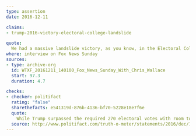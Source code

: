 ```yaml
---
type: assertion
date: 2016-12-11

claims:
- trump-2016-victory-electoral-college-landslide

quote:
  We had a massive landslide victory, as you know, in the Electoral College.
where: interview on Fox News Sunday
sources:
- type: archive-org
  id: WTXF_20161211_140100_Fox_News_Sunday_With_Chris_Wallace
  start: 97.3
  duration: 4.7

checks:
- checker: politifact
  rating: "false"
  sharethefacts: e541319d-876b-4136-bf70-5228e18e7f6e
  quote:
    While Trump surpassed the required 270 electoral votes with room to spare, his margin ranks no better than the bottom quarter of Electoral College showings in American history, and no better than the bottom one-third of the showings since the end of World War II.
  source: http://www.politifact.com/truth-o-meter/statements/2016/dec/12/donald-trump/donald-trumps-electoral-college-victory-was-not-ma/
---
```

